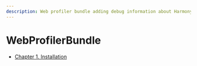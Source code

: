 ```yaml
---
description: Web profiler bundle adding debug information about HarmonyCMS environment
---
```


# WebProfilerBundle

* [Chapter 1. Installation](installation.md)


